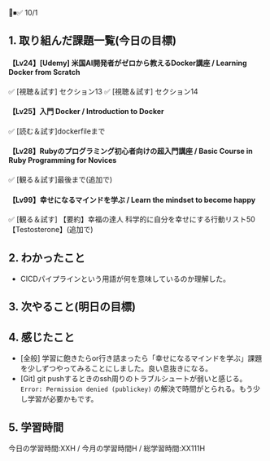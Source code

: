 🧡⏹✅
10/1
 
## 1. 取り組んだ課題一覧(今日の目標)
#### 【Lv24】[Udemy] 米国AI開発者がゼロから教えるDocker講座 / Learning Docker from Scratch
✅ [視聴＆試す] セクション13 
✅ [視聴＆試す] セクション14 

#### 【Lv25】入門 Docker / Introduction to Docker
✅ [読む＆試す]dockerfileまで

#### 【Lv28】Rubyのプログラミング初心者向けの超入門講座 / Basic Course in Ruby Programming for Novices
✅ [観る＆試す]最後まで(追加で)

#### 【Lv99】幸せになるマインドを学ぶ / Learn the mindset to become happy
✅ [観る＆試す] 【要約】幸福の達人 科学的に自分を幸せにする行動リスト50【Testosterone】(追加で)

## 2. わかったこと
- CICDパイプラインという用語が何を意味しているのか理解した。

## 3. 次やること(明日の目標)


## 4. 感じたこと
- [全般] 学習に飽きたらor行き詰まったら「幸せになるマインドを学ぶ」課題を少しずつやってみることにしました。良い息抜きになる。
- [Git] git pushするときのssh周りのトラブルシュートが弱いと感じる。 `Error: Permission denied (publickey)` の解決で時間がとられる。もう少し学習が必要かもです。

## 5. 学習時間
今日の学習時間:XXH / 今月の学習時間H / 総学習時間:XX111H
